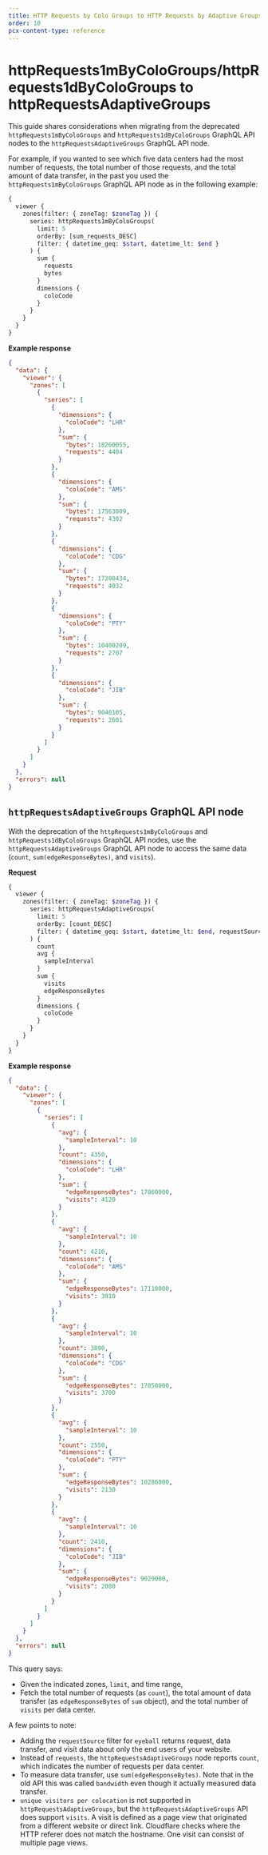 ```yaml
---
title: HTTP Requests by Colo Groups to HTTP Requests by Adaptive Groups
order: 10
pcx-content-type: reference
---
```


# httpRequests1mByColoGroups/httpRequests1dByColoGroups to httpRequestsAdaptiveGroups

This guide shares considerations when migrating from the deprecated `httpRequests1mByColoGroups` and `httpRequests1dByColoGroups` GraphQL API nodes to the `httpRequestsAdaptiveGroups` GraphQL API node.

For example, if you wanted to see which five data centers had the most number of requests, the total number of those requests, and the total amount of data transfer, in the past you used the `httpRequests1mByColoGroups` GraphQL API node as in the following example:

```graphql
{
  viewer {
    zones(filter: { zoneTag: $zoneTag }) {
      series: httpRequests1mByColoGroups(
        limit: 5
        orderBy: [sum_requests_DESC]
        filter: { datetime_geq: $start, datetime_lt: $end }
      ) {
        sum {
          requests
          bytes
        }
        dimensions {
          coloCode
        }
      }
    }
  }
}
```

**Example response**

```json
{
  "data": {
    "viewer": {
      "zones": [
        {
          "series": [
            {
              "dimensions": {
                "coloCode": "LHR"
              },
              "sum": {
                "bytes": 18260055,
                "requests": 4404
              }
            },
            {
              "dimensions": {
                "coloCode": "AMS"
              },
              "sum": {
                "bytes": 17563009,
                "requests": 4302
              }
            },
            {
              "dimensions": {
                "coloCode": "CDG"
              },
              "sum": {
                "bytes": 17200434,
                "requests": 4032
              }
            },
            {
              "dimensions": {
                "coloCode": "PTY"
              },
              "sum": {
                "bytes": 10400209,
                "requests": 2707
              }
            },
            {
              "dimensions": {
                "coloCode": "JIB"
              },
              "sum": {
                "bytes": 9040105,
                "requests": 2601
              }
            }
          ]
        }
      ]
    }
  },
  "errors": null
}
```

## `httpRequestsAdaptiveGroups` GraphQL API node

With the deprecation of the `httpRequests1mByColoGroups` and `httpRequests1dByColoGroups` GraphQL API nodes, use the `httpRequestsAdaptiveGroups` GraphQL API node to access the same data (`count`, `sum(edgeResponseBytes)`, and `visits`).

**Request**

```graphql
{
  viewer {
    zones(filter: { zoneTag: $zoneTag }) {
      series: httpRequestsAdaptiveGroups(
        limit: 5
        orderBy: [count_DESC]
        filter: { datetime_geq: $start, datetime_lt: $end, requestSource: "eyeball" }
      ) {
        count
        avg {
          sampleInterval
        }
        sum {
          visits
          edgeResponseBytes
        }
        dimensions {
          coloCode
        }
      }
    }
  }
}
```

**Example response**

```json
{
  "data": {
    "viewer": {
      "zones": [
        {
          "series": [
            {
              "avg": {
                "sampleInterval": 10
              },
              "count": 4350,
              "dimensions": {
                "coloCode": "LHR"
              },
              "sum": {
                "edgeResponseBytes": 17860000,
                "visits": 4120
              }
            },
            {
              "avg": {
                "sampleInterval": 10
              },
              "count": 4210,
              "dimensions": {
                "coloCode": "AMS"
              },
              "sum": {
                "edgeResponseBytes": 17110000,
                "visits": 3910
              }
            },
            {
              "avg": {
                "sampleInterval": 10
              },
              "count": 3890,
              "dimensions": {
                "coloCode": "CDG"
              },
              "sum": {
                "edgeResponseBytes": 17050000,
                "visits": 3700
              }
            },
            {
              "avg": {
                "sampleInterval": 10
              },
              "count": 2550,
              "dimensions": {
                "coloCode": "PTY"
              },
              "sum": {
                "edgeResponseBytes": 10286000,
                "visits": 2130
              }
            },
            {
              "avg": {
                "sampleInterval": 10
              },
              "count": 2410,
              "dimensions": {
                "coloCode": "JIB"
              },
              "sum": {
                "edgeResponseBytes": 9029000,
                "visits": 2080
              }
            }
          ]
        }
      ]
    }
  },
  "errors": null
}
```

This query says:

- Given the indicated zones, `limit`, and time range,
- Fetch the total number of requests (as `count`), the total amount of data transfer (as `edgeResponseBytes` of `sum` object), and the total number of `visits` per data center.

A few points to note:

- Adding the `requestSource` filter for `eyeball` returns request, data transfer, and visit data about only the end users of your website.
- Instead of `requests`, the `httpRequestsAdaptiveGroups` node reports `count`, which indicates the number of requests per data center.
- To measure data transfer, use `sum(edgeResponseBytes)`. Note that in the old API this was called `bandwidth` even though it actually measured data transfer.
- `unique visitors per colocation` is not supported in `httpRequestsAdaptiveGroups`, but the `httpRequestsAdaptiveGroups` API does support `visits`. A visit is defined as a page view that originated from a different website or direct link. Cloudflare checks where the HTTP referer does not match the hostname. One visit can consist of multiple page views.
